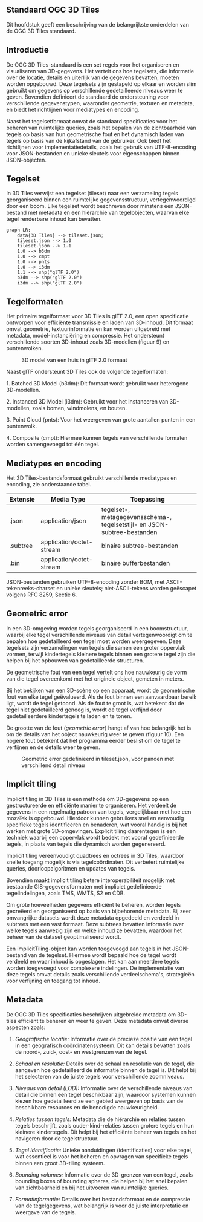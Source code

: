 ## Standaard OGC 3D Tiles

Dit hoofdstuk geeft een beschrijving van de belangrijkste onderdelen van de OGC
3D Tiles standaard.

## Introductie

De OGC 3D Tiles-standaard is een set regels voor het organiseren en visualiseren
van 3D-gegevens. Het vertelt ons hoe tegelsets, die informatie over de locatie,
details en uiterlijk van de gegevens bevatten, moeten worden opgebouwd. Deze
tegelsets zijn gestapeld op elkaar en worden slim gebruikt om gegevens op
verschillende gedetailleerde niveaus weer te geven. Bovendien definieert de
standaard de ondersteuning voor verschillende gegevenstypen, waaronder
geometrie, texturen en metadata, en biedt het richtlijnen voor mediatypes en
encoding.

Naast het tegelsetformaat omvat de standaard specificaties voor het beheren van
ruimtelijke queries, zoals het bepalen van de zichtbaarheid van tegels op basis
van hun geometrische fout en het dynamisch laden van tegels op basis van de
kijkafstand van de gebruiker. Ook biedt het richtlijnen voor
implementatiedetails, zoals het gebruik van UTF-8-encoding voor JSON-bestanden
en unieke sleutels voor eigenschappen binnen JSON-objecten.

## Tegelset

In 3D Tiles verwijst een tegelset (tileset) naar een verzameling tegels
georganiseerd binnen een ruimtelijke gegevensstructuur, vertegenwoordigd door
een boom. Elke tegelset wordt beschreven door minstens één JSON-bestand met
metadata en een hiërarchie van tegelobjecten, waarvan elke tegel renderbare
inhoud kan bevatten.

```mermaid
graph LR;
    data{3D Tiles} --> tileset.json;
    tileset.json --> 1.0
    tileset.json --> 1.1
    1.0 --> b3dm
    1.0 --> cmpt
    1.0 --> pnts
    1.0 --> i3dm
    1.1 --> shp("glTF 2.0")
    b3dm --> shp("glTF 2.0")
    i3dm --> shp("glTF 2.0")
```

## Tegelformaten

Het primaire tegelformaat voor 3D Tiles is glTF 2.0, een open specificatie
ontworpen voor efficiënte transmissie en laden van 3D-inhoud. Dit formaat omvat
geometrie, textuurinformatie en kan worden uitgebreid met metadata,
model-instanciëring en compressie. Het ondersteunt verschillende soorten
3D-inhoud zoals 3D-modellen (figuur 9) en puntenwolken.

<figure id="Figuur_x"> 
<a href="media/huis.png" target="_blank"><img src="media/huis.png" alt=""></a>
<figcaption>3D model van een huis in glTF 2.0 formaat</figcaption>
</figure>

Naast glTF ondersteunt 3D Tiles ook de volgende tegelformaten:

1\. Batched 3D Model (b3dm): Dit formaat wordt gebruikt voor heterogene
3D-modellen.

2\. Instanced 3D Model (i3dm): Gebruikt voor het instanceren van 3D-modellen,
zoals bomen, windmolens, en bouten.

3\. Point Cloud (pnts): Voor het weergeven van grote aantallen punten in een
puntenwolk.

4\. Composite (cmpt): Hiermee kunnen tegels van verschillende formaten worden
samengevoegd tot één tegel.

## Mediatypes en encoding

Het 3D Tiles-bestandsformaat gebruikt verschillende mediatypes en encoding, zie
onderstaande tabel.

| Extensie | Media Type               | Toepassing                                                               |
|----------|--------------------------|--------------------------------------------------------------------------|
| .json    | application/json         | tegelset-, metagegevensschema-, tegelsetstijl- en JSON-subtree-bestanden |
| .subtree | application/octet-stream | binaire subtree-bestanden                                                |
| .bin     | application/octet-stream | binaire bufferbestanden                                                  |

JSON-bestanden gebruiken UTF-8-encoding zonder BOM, met ASCII-tekenreeks-charset
en unieke sleutels; niet-ASCII-tekens worden geëscapet volgens RFC 8259, Sectie
6.

## Geometric error

In een 3D-omgeving worden tegels georganiseerd in een boomstructuur, waarbij
elke tegel verschillende niveaus van detail vertegenwoordigt om te bepalen hoe
gedetailleerd een tegel moet worden weergegeven. Deze tegelsets zijn
verzamelingen van tegels die samen een groter oppervlak vormen, terwijl
kindertegels kleinere tegels binnen een grotere tegel zijn die helpen bij het
opbouwen van gedetailleerde structuren.

De geometrische fout van een tegel vertelt ons hoe nauwkeurig de vorm van die
tegel overeenkomt met het originele object, gemeten in meters.

Bij het bekijken van een 3D-scène op een apparaat, wordt de geometrische fout
van elke tegel geëvalueerd. Als de fout binnen een aanvaardbaar bereik ligt,
wordt de tegel getoond. Als de fout te groot is, wat betekent dat de tegel niet
gedetailleerd genoeg is, wordt de tegel verfijnd door gedetailleerdere
kindertegels te laden en te tonen.

De grootte van de fout (*geometric error*) hangt af van hoe belangrijk het is om
de details van het object nauwkeurig weer te geven (figuur 10). Een hogere fout betekent dat
het programma eerder beslist om de tegel te verfijnen en de details weer te
geven.

<figure id="Figuur_10"> 
<a href="media/geometric_error.png" target="_blank"><img src="media/geometric_error.png" alt=""></a>
<figcaption>Geometric error gedefinieerd in tileset.json, voor panden met verschillend detail niveau</figcaption>
</figure>

## Implicit tiling

Implicit tiling in 3D Tiles is een methode om 3D-gegevens op een gestructureerde
en efficiënte manier te organiseren. Het verdeelt de gegevens in een regelmatig
patroon van tegels, vergelijkbaar met hoe een mozaïek is opgebouwd. Hierdoor
kunnen gebruikers snel en eenvoudig specifieke tegels identificeren en
benaderen, wat vooral handig is bij het werken met grote 3D-omgevingen. Explicit
tiling daarentegen is een techniek waarbij een oppervlak wordt bedekt met vooraf
gedefinieerde tegels, in plaats van tegels die dynamisch worden gegenereerd.

Implicit tiling vereenvoudigt quadtrees en octrees in 3D Tiles, waardoor snelle
toegang mogelijk is via tegelcoördinaten. Dit verbetert ruimtelijke queries,
doorloopalgoritmen en updates van tegels.

Bovendien maakt implicit tiling betere interoperabiliteit mogelijk met bestaande
GIS-gegevensformaten met impliciet gedefinieerde tegelindelingen, zoals TMS,
WMTS, S2 en CDB.

Om grote hoeveelheden gegevens efficiënt te beheren, worden tegels gecreëerd en
georganiseerd op basis van bijbehorende metadata. Bij zeer omvangrijke datasets
wordt deze metadata opgedeeld en verdeeld in subtrees met een vast formaat. Deze
subtrees bevatten informatie over welke tegels aanwezig zijn en welke inhoud ze
bevatten, waardoor het beheer van de dataset geoptimaliseerd wordt.

Een implicitTiling-object kan worden toegevoegd aan tegels in het JSON-bestand
van de tegelset. Hiermee wordt bepaald hoe de tegel wordt verdeeld en waar
inhoud is opgeslagen. Het kan aan meerdere tegels worden toegevoegd voor
complexere indelingen. De implementatie van deze tegels omvat details zoals
verschillende verdeelschema's, strategieën voor verfijning en toegang tot
inhoud.

## Metadata

De OGC 3D Tiles specificaties beschrijven uitgebreide metadata om 3D-tiles
efficiënt te beheren en weer te geven. Deze metadata omvat diverse aspecten
zoals:

1.  *Geografische locatie:* Informatie over de precieze positie van een tegel in
    een geografisch coördinatensysteem. Dit kan details bevatten zoals de
    noord-, zuid-, oost- en westgrenzen van de tegel.

2.  *Schaal en resolutie:* Details over de schaal en resolutie van de tegel, die
    aangeven hoe gedetailleerd de informatie binnen de tegel is. Dit helpt bij
    het selecteren van de juiste tegels voor verschillende zoomniveaus.

3.  *Niveaus van detail (LOD):* Informatie over de verschillende niveaus van
    detail die binnen een tegel beschikbaar zijn, waardoor systemen kunnen
    kiezen hoe gedetailleerd ze een gebied weergeven op basis van de beschikbare
    resources en de benodigde nauwkeurigheid.

4.  *Relaties tussen tegels:* Metadata die de hiërarchie en relaties tussen
    tegels beschrijft, zoals ouder-kind-relaties tussen grotere tegels en hun
    kleinere kindertegels. Dit helpt bij het efficiënte beheer van tegels en het
    navigeren door de tegelstructuur.

5.  *Tegel identificatie:* Unieke aanduidingen (identificaties) voor elke tegel,
    wat essentieel is voor het beheren en opvragen van specifieke tegels binnen
    een groot 3D-tiling systeem.

6.  *Bounding volumes:* Informatie over de 3D-grenzen van een tegel, zoals
    bounding boxes of bounding spheres, die helpen bij het snel bepalen van
    zichtbaarheid en bij het uitvoeren van ruimtelijke queries.

7.  *Formatinformatie:* Details over het bestandsformaat en de compressie van de
    tegelgegevens, wat belangrijk is voor de juiste interpretatie en weergave
    van de tegels.
